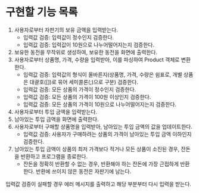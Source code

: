 # 구현할 기능 목록
1. 사용자로부터 자판기의 보유 금액을 입력받는다.
   - 입력값 검증: 입력값이 정수인지 검증한다.
   - 입력값 검증: 입력값이 10원으로 나누어떨어지는지 검증한다.
2. 보유한 동전을 무작위로 생성하여, 보유한 동전을 화면에 출력한다.
3. 사용자로부터 상품명, 가격, 수량을 입력받아, 이를 파싱하여 Product 객체로 변환한다.
   - 입력값 검증: 입력값의 형식이 올바른지(상품명, 가격, 수량은 쉼표로, 개별 상품은 대괄호([])로 묶어 세미콜론(;)으로 구분) 검증한다.
   - 입력값 검증: 모든 상품의 가격이 정수인지 검증한다.
   - 입력값 검증: 모든 상품의 가격이 100원 이상인지 검증한다.
   - 입력값 검증: 모든 상품의 가격이 10원으로 나누어떨어지는지 검증한다.
4. 사용자로부터 투입 금액을 입력받는다.
5. 남아있는 투입 금액을 화면에 출력한다.
6. 사용자로부터 구매할 상품명을 입력받아, 남아있는 투입 금액의 값을 업데이트한다.
    - 입력값 검증: 사용자가 구매하려는 상품의 가격이 남아있는 투입 금액 이하인지 검증한다.
7. 남아있는 투입 금액이 상품의 최저 가격보다 적거나 모든 상품이 소진된 경우, 잔돈을 반환하고 프로그램을 종료한다.
    - 잔돈을 정확히 반환할 수 없는 경우, 반환해야 하는 잔돈에 가장 근접하게 반환한다. 반환에 쓰이지 않은 동전은 자판기에 남는다.

입력값 검증이 실패할 경우 에러 메시지를 출력하고 해당 부분부터 다시 입력을 받는다.
